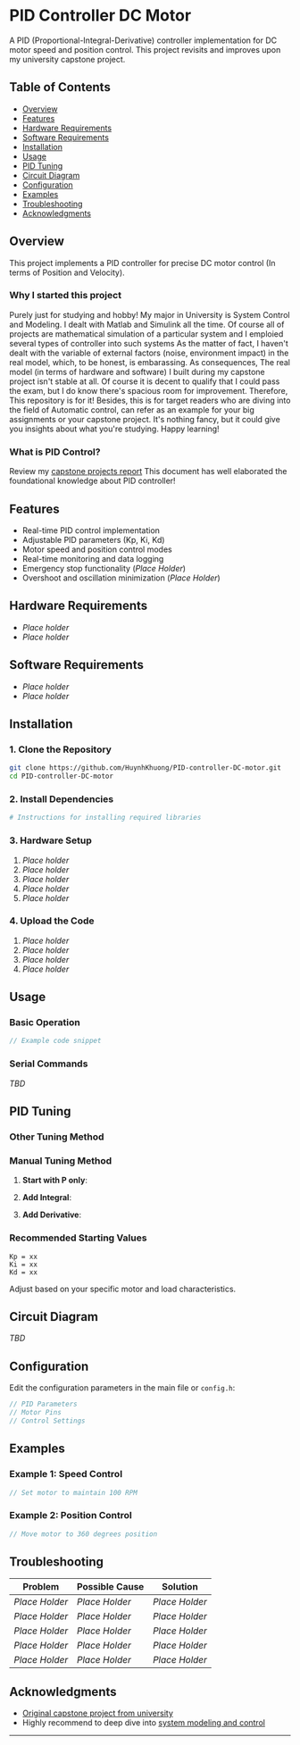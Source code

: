 # PID Controller DC Motor

A PID (Proportional-Integral-Derivative) controller implementation for DC motor speed and position control. This project revisits and improves upon my university capstone project.

## Table of Contents

- [Overview](#overview)
- [Features](#features)
- [Hardware Requirements](#hardware-requirements)
- [Software Requirements](#software-requirements)
- [Installation](#installation)
- [Usage](#usage)
- [PID Tuning](#pid-tuning)
- [Circuit Diagram](#circuit-diagram)
- [Configuration](#configuration)
- [Examples](#examples)
- [Troubleshooting](#troubleshooting)
- [Acknowledgments](#acknowledgments)

## Overview

This project implements a PID controller for precise DC motor control (In terms of Position and Velocity).

### Why I started this project

Purely just for studying and hobby! My major in University is System Control and Modeling. I dealt with Matlab and Simulink all the time. Of course all of projects are mathematical simulation of a particular system and I emploied several types of controller into such systems 
As the matter of fact, I haven't dealt with the variable of external factors (noise, environment impact) in the real model, which, to be honest, is embarassing. As consequences, The real model (in terms of hardware and software) I built during my capstone project isn't stable at all. Of course it is decent to qualify that I could pass the exam, but I do know there's spacious room for improvement. Therefore, This repository is for it! 
Besides, this is for target readers who are diving into the field of Automatic control, can refer as an example for your big assignments or your capstone project. It's nothing fancy, but it could give you insights about what you're studying.
Happy learning!

### What is PID Control?

Review my [capstone projects report](docs/BAOCAODOAN1_HuynhKhuong_1812689.pdf)
This document has well elaborated the foundational knowledge about PID controller! 

## Features

- Real-time PID control implementation
- Adjustable PID parameters (Kp, Ki, Kd)
- Motor speed and position control modes
- Real-time monitoring and data logging
- Emergency stop functionality (*Place Holder*)
- Overshoot and oscillation minimization (*Place Holder*)

## Hardware Requirements

- *Place holder*
- *Place holder*

## Software Requirements

- *Place holder* 
- *Place holder* 

## Installation

### 1. Clone the Repository

```bash
git clone https://github.com/HuynhKhuong/PID-controller-DC-motor.git
cd PID-controller-DC-motor
```

### 2. Install Dependencies

```bash
# Instructions for installing required libraries
```

### 3. Hardware Setup

1. *Place holder*
2. *Place holder*
3. *Place holder*
4. *Place holder*
5. *Place holder*

### 4. Upload the Code

1. *Place holder*
2. *Place holder*
3. *Place holder*
4. *Place holder*

## Usage

### Basic Operation

```cpp
// Example code snippet
```

### Serial Commands

*TBD*

## PID Tuning
### Other Tuning Method
### Manual Tuning Method

1. **Start with P only**: 

2. **Add Integral**: 

3. **Add Derivative**:

### Recommended Starting Values

```
Kp = xx
Ki = xx
Kd = xx
```

Adjust based on your specific motor and load characteristics.

## Circuit Diagram

*TBD*

## Configuration

Edit the configuration parameters in the main file or `config.h`:

```cpp
// PID Parameters
// Motor Pins
// Control Settings
```

## Examples

### Example 1: Speed Control

```cpp
// Set motor to maintain 100 RPM
```

### Example 2: Position Control

```cpp
// Move motor to 360 degrees position
```

## Troubleshooting

| Problem | Possible Cause | Solution |
|---------|---------------|----------|
| *Place Holder* | *Place Holder* | *Place Holder* |
| *Place Holder* | *Place Holder* | *Place Holder* |
| *Place Holder* | *Place Holder* | *Place Holder* |
| *Place Holder* | *Place Holder* | *Place Holder* |
| *Place Holder* | *Place Holder* | *Place Holder* |

## Acknowledgments
- [Original capstone project from university](docs/BAOCAODOAN1_HuynhKhuong_1812689.pdf)
- Highly recommend to deep dive into [system modeling and control](https://drive.google.com/file/d/1Jd4t0ZNPOKRBkgVSiwPoOUvK1DkX8ZBU/view?usp=drive_link) 

---

